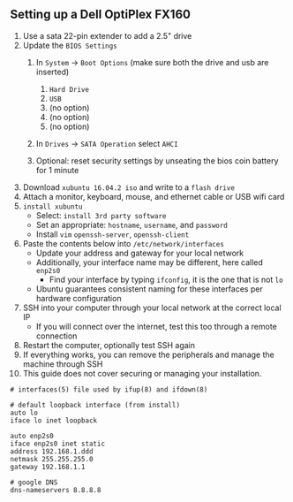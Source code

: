 ## Setting up a Dell OptiPlex FX160

1. Use a sata 22-pin extender to add a 2.5" drive
1. Update the `BIOS Settings`
    1. In `System` -> `Boot Options` (make sure both the drive and usb are inserted)
        1. `Hard Drive`
        1. `USB`
        1. (no option)
        1. (no option)
        1. (no option)

    1. In `Drives` -> `SATA Operation` select `AHCI`
    1. Optional: reset security settings by unseating the bios coin battery for 1 minute
1. Download `xubuntu 16.04.2 iso` and write to a `flash drive`
1. Attach a monitor, keyboard, mouse, and ethernet cable or USB wifi card
1. `install xubuntu`
    - Select: `install 3rd party software`
    - Set an appropriate: `hostname`, `username`, and `password`
    - Install `vim` `openssh-server`, `openssh-client`
1. Paste the contents below into `/etc/network/interfaces`
    - Update your address and gateway for your local network
    - Additionally, your interface name may be different, here called `enp2s0`
        - Find your interface by typing `ifconfig`, it is the one that is not `lo`
    - Ubuntu guarantees consistent naming for these interfaces per hardware configuration
1. SSH into your computer through your local network at the correct local IP 
    - If you will connect over the internet, test this too through a remote connection
1. Restart the computer, optionally test SSH again
1. If everything works, you can remove the peripherals and manage the machine through SSH
1. This guide does not cover securing or managing your installation.


```
# interfaces(5) file used by ifup(8) and ifdown(8)

# default loopback interface (from install)
auto lo
iface lo inet loopback

auto enp2s0
iface enp2s0 inet static
address 192.168.1.ddd
netmask 255.255.255.0
gateway 192.168.1.1

# google DNS
dns-nameservers 8.8.8.8
```
